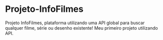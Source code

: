# Projeto-InfoFilmes
Projeto InfoFilmes, plataforma utilizando uma API global para buscar qualquer filme, série ou desenho existente! Meu primeiro projeto utilizando API.
